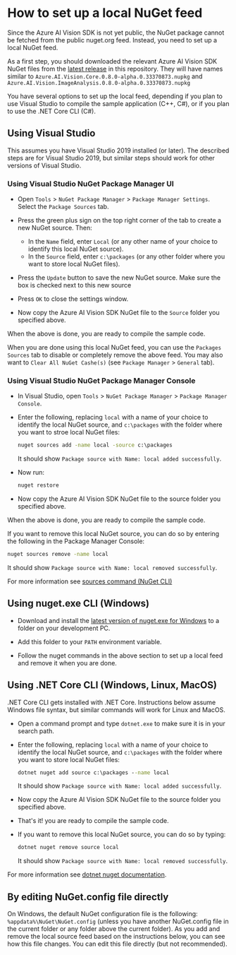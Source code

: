 # How to set up a local NuGet feed

Since the Azure AI Vision SDK is not yet public, the NuGet package cannot be fetched from the public nuget.org feed. Instead, you need to set up a local NuGet feed.

As a first step, you should downloaded the relevant Azure AI Vision SDK NuGet files from the [latest release](https://github.com/Azure-Samples/azure-ai-vision-sdk/releases) in this repository.
They will have names similar to `Azure.AI.Vision.Core.0.8.0-alpha.0.33370873.nupkg` and `Azure.AI.Vision.ImageAnalysis.0.8.0-alpha.0.33370873.nupkg`

You have several options to set up the local feed, depending if you plan to use Visual Studio to compile the sample application (C++, C#), or if you plan to use the .NET Core CLI (C#).

## Using Visual Studio

This assumes you have Visual Studio 2019 installed (or later). The described steps are for Visual Studio 2019, but similar steps should work for other versions of Visual Studio.

### Using Visual Studio NuGet Package Manager UI

* Open `Tools` > `NuGet Package Manager` > `Package Manager Settings`. Select the `Package Sources` tab.

* Press the green plus sign on the top right corner of the tab to create a new NuGet source. Then:
  * In the `Name` field, enter `Local` (or any other name of your choice to identify this local NuGet source).
  * In the `Source` field, enter `c:\packages` (or any other folder where you want to store local NuGet files).

* Press the `Update` button to save the new NuGet source. Make sure the box is checked next to this new source

* Press `OK` to close the settings window.

* Now copy the Azure AI Vision SDK NuGet file to the `Source` folder you specified above.

When the above is done, you are ready to compile the sample code.

When you are done using this local NuGet feed, you can use the `Packages Sources` tab to disable or completely remove the above feed. You may also want to `Clear All NuGet Cashe(s)` (see `Package Manager` > `General` tab).

### Using Visual Studio NuGet Package Manager Console

* In Visual Studio, open `Tools` > `NuGet Package Manager` > `Package Manager Console`.

* Enter the following, replacing `local` with a name of your choice to identify the local NuGet source, and `c:\packages` with the folder where you want to stroe local NuGet files:

    ```cmd
    nuget sources add -name local -source c:\packages
    ```

  It should show `Package source with Name: local added successfully`.

* Now run:

    ```cmd
    nuget restore
    ```

* Now copy the Azure AI Vision SDK NuGet file to the source folder you specified above.

When the above is done, you are ready to compile the sample code.

If you want to remove this local NuGet source, you can do so by entering the following in the Package Manager Console:

```cmd
nuget sources remove -name local
```

It should show `Package source with Name: local removed successfully`.

For more information see [sources command (NuGet CLI)](https://docs.microsoft.com/nuget/reference/cli-reference/cli-ref-sources)

## Using nuget.exe CLI (Windows)

* Download and install the [latest version of nuget.exe for Windows](https://www.nuget.org/downloads) to a folder on your development PC.

* Add this folder to your `PATH` environment variable.

* Follow the nuget commands in the above section to set up a local feed and remove it when you are done.

## Using .NET Core CLI (Windows, Linux, MacOS)

.NET Core CLI gets installed with .NET Core. Instructions below assume Windows file syntax, but similar commands will work for Linux and MacOS.

* Open a command prompt and type `dotnet.exe` to make sure it is in your search path.

* Enter the following, replacing `local` with a name of your choice to identify the local NuGet source, and `c:\packages` with the folder where you want to store local NuGet files:

    ```cmd
    dotnet nuget add source c:\packages --name local
    ```

  It should show `Package source with Name: local added successfully`.

* Now copy the Azure AI Vision SDK NuGet file to the source folder you specified above.

* That's it! you are ready to compile the sample code.

* If you want to remove this local NuGet source, you can do so by typing:

    ```cmd
    dotnet nuget remove source local
    ```

  It should show `Package source with Name: local removed successfully`.

For more information see [dotnet nuget documentation](https://docs.microsoft.com/dotnet/core/tools/dotnet-nuget-add-source).

## By editing NuGet.config file directly

On Windows, the default NuGet configuration file is the following: `%appdata%\NuGet\NuGet.config` (unless you have another NuGet.config file in the current folder or any folder above the current folder). As you add and remove the local source feed based on the instructions below, you can see how this file changes. You can edit this file directly (but not recommended).
